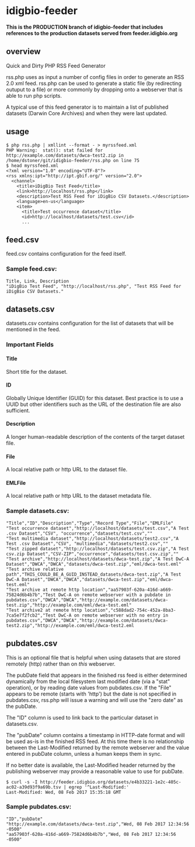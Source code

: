 # idigbio-feeder

**This is the PRODUCTION branch of idigbio-feeder that includes references to the production datasets served from feeder.idigbio.org**

## overview

Quick and Dirty PHP RSS Feed Generator

rss.php uses as input a number of config files in order to generate an RSS 2.0 xml feed. rss.php can be used to generate a static file (by redirecting outuput to a file) or more commonly by dropping onto a webserver that is able to run php scripts.

A typical use of this feed generator is to maintain a list of published datasets (Darwin Core Archives) and when they were last updated.


## usage

```
$ php rss.php | xmllint --format - > myrssfeed.xml
PHP Warning:  stat(): stat failed for http://example.com/datasets/dwca-test2.zip in /home/dstoner/git/idigbio-feeder/rss.php on line 75
$ head myrssfeed.xml
<?xml version="1.0" encoding="UTF-8"?>
<rss xmlns:ipt="http://ipt.gbif.org/" version="2.0">
  <channel>
    <title>iDigBio Test Feed</title>
    <link>http://localhost/rss.php</link>
    <description>Test RSS Feed for iDigBio CSV Datasets.</description>
    <language>en-us</language>
    <item>
      <title>Test occurrence dataset</title>
      <id>http://localhost/datasets/test.csv</id>
      ...
```


## feed.csv

feed.csv contains configuration for the feed itself.

### Sample feed.csv:

```
Title, Link, Description
"iDigBio Test Feed", "http://localhost/rss.php", "Test RSS Feed for iDigBio CSV Datasets."
```

## datasets.csv

datasets.csv contains configuration for the list of datasets that will be mentioned in the feed.

### Important Fields

#### Title

Short title for the dataset.

#### ID

Globally Unique Identifier (GUID) for this dataset.  Best practice is to use a UUID but other identifiers such as the URL of the destination file are also sufficient.

#### Description

A longer human-readable description of the contents of the target dataset file.

#### File

A local relative path or http URL to the dataset file.

#### EMLFile

A local relative path or http URL to the dataset metadata file.


### Sample datasets.csv:

```
"Title","ID","Description","Type","Record Type","File","EMLFile"
"Test occurrence dataset","http://localhost/datasets/test.csv","A Test .csv Dataset","CSV", "occurrence","datasets/test.csv",""
"Test multimedia dataset","http://localhost/datasets/test2.csv","A Test .csv Dataset","CSV", "multimedia","datasets/test2.csv",""
"Test zipped dataset","http://localhost/datasets/test.csv.zip","A Test csv.zip Dataset","CSV-ZIP","occurrence","datasets/test.csv.zip",""
"Test archive","http://localhost/datasets/dwca-test.zip","A Test DwC-A Dataset","DWCA","DWCA","datasets/dwca-test.zip","eml/dwca-test.eml"
"Test archive relative path","THIS_COULD_BE_A_GUID_INSTEAD_datasets/dwca-test.zip","A Test DwC-A Dataset","DWCA","DWCA","datasets/dwca-test.zip","eml/dwca-test.eml"
"Test archive at remote http location","aa57903f-620a-416d-a669-75824d6b4b7b","Test DwC-A on remote webserver with a pubdate in pubdates.csv","DWCA","DWCA","http://example.com/datasets/dwca-test.zip","http://example.com/eml/dwca-test.eml"
"Test archive2 at remote http location","c588dad2-754c-452a-8ba3-7ca5e7f2fcb2","Test DwC-A on remote webserver with no entry in pubdates.csv","DWCA","DWCA","http://example.com/datasets/dwca-test2.zip","http://example.com/eml/dwca-test2.eml
```

## pubdates.csv

This is an optional file that is helpful when using datasets that are stored remotely (http) rather than on *this* webserver.

The pubDate field that appears in the finished rss feed is either determined dynamically from the local filesystem last modified date (via a "stat" operation), or by reading date values from pubdates.csv. If the "File" appears to be remote (starts with 'http') but the date is not specified in pubdates.csv, rss.php will issue a warning and will use the "zero date" as the pubDate.

The "ID" column is used to link back to the particular dataset in datasets.csv.

The "pubDate" column contains a timestamp in HTTP-date format and will be used as-is in the finished RSS feed.  At this time there is no relationship between the Last-Modified returned by the remote webserver and the value entered in pubDate column, unless a human keeps them in sync.

If no better date is available, the Last-Modified header returned by the publishing webserver may provide a reasonable value to use for pubDate.
```
$ curl -s -I http://feeder.idigbio.org/datasets/e4b33221-1e2c-405c-ac02-a39d93f9a69b.tsv | egrep '^Last-Modified:'
Last-Modified: Wed, 08 Feb 2017 15:35:18 GMT
```

### Sample pubdates.csv:

```
"ID","pubDate"
"http://example.com/datasets/dwca-test.zip","Wed, 08 Feb 2017 12:34:56 -0500"
"aa57903f-620a-416d-a669-75824d6b4b7b","Wed, 08 Feb 2017 12:34:56 -0500"
```
